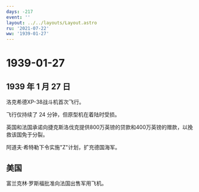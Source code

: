 ```yaml
---
days: -217
event: ''
layout: ../../layouts/Layout.astro
ru: '2021-07-22'
ww: '1939-01-27'
---
```


# 1939-01-27

## 1939 年 1 月 27 日

洛克希德XP-38战斗机首次飞行。

飞行仅持续了 24 分钟，但原型机在着陆时受损。

英国和法国承诺向捷克斯洛伐克提供800万英镑的贷款和400万英镑的赠款，以挽救该国免于分裂。

阿道夫·希特勒下令实施"Z"计划，扩充德国海军。

## 美国

富兰克林·罗斯福批准向法国出售军用飞机。